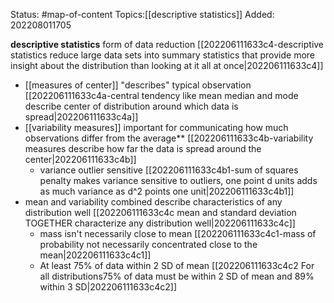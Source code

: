 Status: #map-of-content 
Topics:[[descriptive statistics]]
Added: 202208011705

**descriptive statistics** form of data reduction [[202206111633c4-descriptive statistics reduce large data sets into summary statistics that provide more insight about the distribution than looking at it all at once|202206111633c4]]
- [[measures of center]] "describes" typical observation [[202206111633c4a-central tendency like mean median and mode describe center of distribution around which data is spread|202206111633c4a]]
- [[variability measures]] important for communicating how much observations differ from the average** [[202206111633c4b-variability measures describe how far the data is spread around the center|202206111633c4b]]
	- variance outlier sensitive [[202206111633c4b1-sum of squares penalty makes variance sensitive to outliers, one point d units adds as much variance as d^2 points one unit|202206111633c4b1]]
- mean and variability combined describe characteristics of any distribution well [[202206111633c4c mean and standard deviation TOGETHER  characterize  any distribution well|202206111633c4c]]  
	- mass isn't necessarily close to mean [[202206111633c4c1-mass of probability not necessarily concentrated close to the mean|202206111633c4c1]]
	- At least 75% of data within 2 SD of mean [[202206111633c4c2 For all distributions75% of data must be within 2 SD of mean and 89% within 3 SD|202206111633c4c2]]